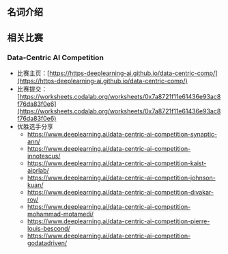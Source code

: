 <!-- Data-Centric -->
<!-- 数据为中心机器学习范式 -->
<!-- 2021-12-28 -->
<!-- <a target="_blank" href="https://www.zhihu.com/people/finlayliu">阿水</a>, <a target="_blank" href="https://www.zhihu.com/people/wang-he-13-93">鱼遇雨欲语与余</a>-->
<!--  -->

## 名词介绍


## 相关比赛

### Data-Centric AI Competition

- 比赛主页：[https://https-deeplearning-ai.github.io/data-centric-comp/](https://https-deeplearning-ai.github.io/data-centric-comp/)
- 比赛提交：[https://worksheets.codalab.org/worksheets/0x7a8721f11e61436e93ac8f76da83f0e6](https://worksheets.codalab.org/worksheets/0x7a8721f11e61436e93ac8f76da83f0e6)
- 优胜选手分享
    - https://www.deeplearning.ai/data-centric-ai-competition-synaptic-ann/
    - https://www.deeplearning.ai/data-centric-ai-competition-innotescus/
    - https://www.deeplearning.ai/data-centric-ai-competition-kaist-aiprlab/
    - https://www.deeplearning.ai/data-centric-ai-competition-johnson-kuan/
    - https://www.deeplearning.ai/data-centric-ai-competition-divakar-roy/
    - https://www.deeplearning.ai/data-centric-ai-competition-mohammad-motamedi/
    - https://www.deeplearning.ai/data-centric-ai-competition-pierre-louis-bescond/
    - https://www.deeplearning.ai/data-centric-ai-competition-godatadriven/

